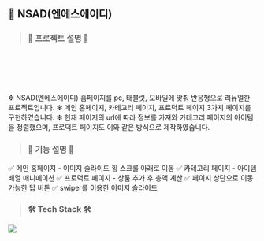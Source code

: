 ## 👖 NSAD(엔에스에이디)


>
> ###  📝 프로젝트 설명 📝
>

<br/>
<br/>
<br/>
<br/>

  ❇ NSAD(엔에스에이디) 홈페이지를 pc, 태블릿, 모바일에 맞춰 반응형으로 리뉴얼한 프로젝트입니다.
  ❇ 메인 홈페이지, 카테고리 페이지, 프로덕트 페이지 3가지 페이지를 구현하였습니다.
  ❇ 현재 페이지의 url에 따라 정보를 가져와 카테고리 페이지의 아이템을 정렬했으며, 프로덕트 페이지도 이와 같은 방식으로 제작하였습니다.




>
> ###  📝 기능 설명 📝
> 


  ✅ 메인 홈페이지 - 이미지 슬라이드 횡 스크롤 아래로 이동
  ✅ 카테고리 페이지 - 아이템 배열 애니메이션
  ✅ 프로덕트 페이지 - 상품 추가 후 총액 계산
  ✅ 페이지 상단으로 이동 가능한 탑 버튼
  ✅ swiper를 이용한 이미지 슬라이드
  



>
> ###  🛠 Tech Stack 🛠
> 


  <img src="https://img.shields.io/badge/javascript-F7DF1E?style=for-the-badge&logo=javaScipt&logoColor=black"/>
  
